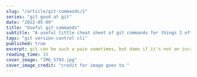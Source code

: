 ```yaml
---
slug: "/article/git-commands/1"
series: "git good at git"
date: "2022-05-09"
title: "Useful git commands"
subtitle: "A useful little cheat sheet of git commands for things I often have trouble with"
tags: "git version-control cli"
published: true
excerpt: git can be such a pain sometimes, but damn if it's not an incredible tool.
reading_time: 15
cover_image: "IMG_5793.jpg"
cover_image_credit: "credit for image goes to "
---
```


